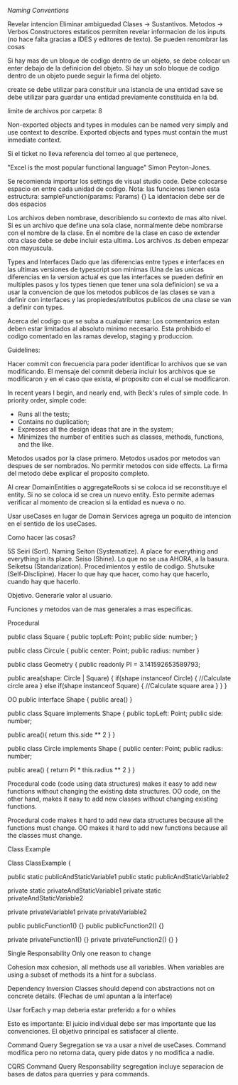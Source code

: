 _Naming Conventions_

Revelar intencion
Eliminar ambiguedad
Clases -> Sustantivos.
Metodos -> Verbos
Constructores estaticos permiten revelar informacion de los inputs (no hace falta gracias a IDES y editores de texto).
Se pueden renombrar las cosas

Si hay mas de un bloque de codigo dentro de un objeto, se debe colocar un enter debajo de la definicion del objeto. Si hay un solo bloque de codigo dentro de un objeto puede seguir la firma del objeto.

create se debe utilizar para constituir una istancia de una entidad
save se debe utilizar para guardar una entidad previamente constituida en la bd.

limite de archivos por carpeta: 8

Non-exported objects and types in modules can be named very simply and use context to describe.
Exported objects and types must contain the must inmediate context.

Si el ticket no lleva referencia del torneo al que pertenece, 

"Excel is the most popular functional language" Simon Peyton-Jones.

Se recomienda importar los settings de visual studio code.
Debe colocarse espacio en entre cada unidad de codigo. 
Nota: las funciones tienen esta estructura: sampleFunction<Tparams>(params: Params) {}
La identacion debe ser de dos espacios

Los archivos deben nombrase, describiendo su contexto de mas alto nivel. Si es un archivo que define una sola clase, normalmente debe nombrarse con el nombre de la clase.
En el nombre de la clase en caso de extender otra clase debe se debe incluir esta ultima.
Los archivos .ts deben empezar con mayuscula.

Types and Interfaces
Dado que las diferencias entre types e interfaces en las ultimas versiones de typescript son minimas (Una de las unicas diferencias en la version actual es que las interfaces se pueden definir en multiples pasos y los types tienen que tener una sola definicion) se va a usar la convencion de que los metodos publicos de las clases se van a definir con interfaces y las propiedes/atributos publicos de una clase se van a definir con types.

Acerca del codigo que se suba a cualquier rama:
Los comentarios estan deben estar limitados al absoluto minimo necesario.
Esta prohibido el codigo comentado en las ramas develop, staging y produccion.

Guidelines:

Hacer commit con frecuencia para poder identificar lo archivos que se van modificando. El mensaje del commit deberia incluir los archivos que se modificaron y en el caso que exista, el proposito con el cual se modificaron.

In recent years I begin, and nearly end, with Beck's rules of simple code. In priority order, simple code:

- Runs all the tests;
- Contains no duplication;
- Expresses all the design ideas that are in the system;
- Minimizes the number of entities such as classes, methods, functions, and the like.

Metodos usados por la clase primero.
Metodos usados por metodos van despues de ser nombrados.
No permitir metodos con side effects. La firma del metodo debe explicar el proposito completo.

Al crear DomainEntities o aggregateRoots si se coloca id se reconstituye el entity. Si no se coloca id se crea un nuevo entity. Esto permite ademas verificar al momento de creacion si la entidad es nueva o no.

Usar useCases en lugar de Domain Services agrega un poquito de intencion en el sentido de los useCases.

Como hacer las cosas?

5S
Seiri (Sort). Naming
Seiton (Systematize). A place for everything and everything in its place.
Seiso (Shine). Lo que no se usa AHORA, a la basura.
Seiketsu (Standarization). Procedimientos y estilo de codigo.
Shutsuke (Self-Disclipine). Hacer lo que hay que hacer, como hay que hacerlo, cuando hay que hacerlo.

Objetivo. Generarle valor al usuario.

Funciones y metodos van de mas generales a mas especificas.

Procedural

public class Square {
public topLeft: Point;
public side: number;
}

public class Circule {
public center: Point;
public radius: number
}

public class Geometry {
public readonly PI = 3.141592653589793;

public area(shape: Circle | Square) {
if(shape instanceof Circle) {
//Calculate circle area
} else if(shape instanceof Square) {
//Calculate square area
}
}
}

OO
public interface Shape {
public area()
}

public class Square implements Shape {
public topLeft: Point;
public side: number;

public area(){
return this.side \*\* 2
}
}

public class Circle implements Shape {
public center: Point;
public radius: number;

public area() {
return PI \* this.radius \*\* 2
}
}

Procedural code (code using data structures) makes it easy to add new functions without changing the existing data structures. OO code, on the other hand, makes it easy to add new classes without changing existing functions.

Procedural code makes it hard to add new data structures because all the functions must change. OO makes it hard to add new functions because all the classes must change.

Class Example

Class ClassExample {

public static publicAndStaticVariable1
public static publicAndStaticVariable2

private static privateAndStaticVariable1
private static privateAndStaticVariable2

private privateVariable1
private privateVariable2

public publicFunction1() {}
public publicFunction2() {}

private privateFunction1() {}
private privateFunction2() {}
}

Single Responsability
Only one reason to change

Cohesion
max cohesion, all methods use all variables.
When variables are using a subset of methods its a hint for a subclass.

Dependency Inversion
Classes should depend con abstractions not on concrete details.
(Flechas de uml apuntan a la interface)

Usar forEach y map deberia estar preferido a for o whiles

Esto es importante: El juicio individual debe ser mas importante que las convenciones. El objetivo principal es satisfacer al cliente.

Command Query Segregation se va a usar a nivel de useCases. Command modifica pero no retorna data, query pide datos y no modifica a nadie.

CQRS Command Query Responsability segregation incluye separacion de bases de datos para querries y para commands.
